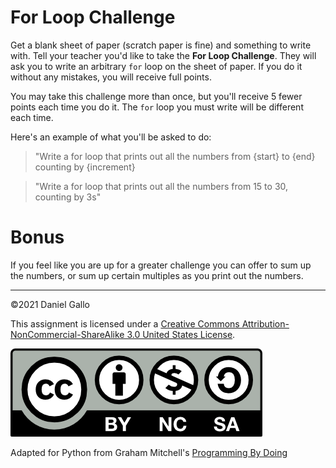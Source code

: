 # For Loop Challenge

Get a blank sheet of paper (scratch paper is fine) and something
to write with. Tell your teacher you'd like to take the **For
Loop Challenge**. They will ask you to write an arbitrary
`for` loop on the sheet of paper. If you do it without
any mistakes, you will receive full points.


You may take this challenge more than once, but you'll receive 5 fewer
points each time you do it. The `for` loop you must
write will be different each time.


Here's an example of what you'll be asked to do:

> "Write a for loop that prints out all the numbers from {start} to {end} counting by {increment}

> "Write a for loop that prints out all the numbers from 15 to 30, counting by 3s"

# Bonus

If you feel like you are up for a greater challenge you can offer to sum up the numbers, or sum up certain multiples as you print out the numbers.

---


©2021 Daniel Gallo


This assignment is licensed under a
[Creative Commons Attribution-NonCommercial-ShareAlike 3.0 United States License](https://creativecommons.org/licenses/by-nc-sa/3.0/us/deed.en_US).  

![Creative Commons License](images/by-nc-sa.png)

Adapted for Python from Graham Mitchell's [Programming By Doing](https://programmingbydoing.com/)